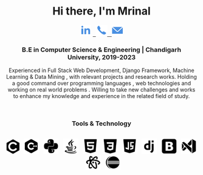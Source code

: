 
<div align="center">
 
<h1 >Hi there, I'm Mrinal</h1>
  
 <label><a href="https://www.linkedin.com/in/mrinal-mayank-bb3112200/"><img src="https://github.com/mrinalmayank7/mrinalmayank7/blob/main/IMAGES/linkedin.png"></img></a> </label>
<label><a href="https://api.whatsapp.com/send/?phone=+917858832086&text=Hello">&nbsp; <img src="https://github.com/mrinalmayank7/mrinalmayank7/blob/main/IMAGES/phone.png"></img> </a></label>
<label><a href="mailto:mrinalmayank7@gmail.com"> &nbsp; <img src="https://github.com/mrinalmayank7/mrinalmayank7/blob/main/IMAGES/mail.png"> </img></a></label>

  
<h3 ><b>B.E in Computer Science & Engineering | Chandigarh University, 2019-2023</b></h3>
<p>Experienced in  Full Stack Web Development, Django Framework, Machine Learning &  Data Mining , with relevant projects and research works. Holding a good command over programming languages , web technologies and working on real world problems . Willing to take new challenges and works to enhance my knowledge and experience in the related field of study.</p>  

<br>
 
<h3 ><b>Tools & Technology</b></h3>
<h2></h2>


<label><img src="https://github.com/mrinalmayank7/mrinalmayank7/blob/main/IMAGES/c.png" height=38px> </img></label>
<label>&nbsp; <img src="https://github.com/mrinalmayank7/mrinalmayank7/blob/main/IMAGES/cplus.png" height=40px> </img></label>
<label>&nbsp; <img src="https://github.com/mrinalmayank7/mrinalmayank7/blob/main/IMAGES/python.png" height=40px> </img></label>
<label>&nbsp; <img src="https://github.com/mrinalmayank7/mrinalmayank7/blob/main/IMAGES/java.png" height=40px> </img></label>
<label>&nbsp; <img src="https://github.com/mrinalmayank7/mrinalmayank7/blob/main/IMAGES/html.png" height=40px> </img></label>
<label>&nbsp; <img src="https://github.com/mrinalmayank7/mrinalmayank7/blob/main/IMAGES/css.png" height=40px> </img></label>
<label>&nbsp; <img src="https://github.com/mrinalmayank7/mrinalmayank7/blob/main/IMAGES/js.png" height=40px> </img></label>
<label>&nbsp; <img src="https://github.com/mrinalmayank7/mrinalmayank7/blob/main/IMAGES/django.png" height=40px> </img></label>
<label>&nbsp; <img src="https://github.com/mrinalmayank7/mrinalmayank7/blob/main/IMAGES/bootstrap.png" height=40px> </img></label>
<label>&nbsp; <img src="https://github.com/mrinalmayank7/mrinalmayank7/blob/main/IMAGES/vscode.png" height=40px> </img></label>
<label>&nbsp; <img src="https://github.com/mrinalmayank7/mrinalmayank7/blob/main/IMAGES/atom.png" height=40px> </img></label>
<label>&nbsp; <img src="https://github.com/mrinalmayank7/mrinalmayank7/blob/main/IMAGES/eclipse.png" height=40px> </img></label>

 
</div>



